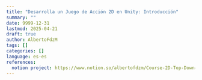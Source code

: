 ```yaml
---
title: "Desarrolla un Juego de Acción 2D en Unity: Introducción"
summary: ""
date: 9999-12-31
lastmod: 2025-04-21
draft: true
author: AlbertoFdzM
tags: []
categories: []
language: es-es
references:
  notion project: https://www.notion.so/albertofdzm/Course-2D-Top-Down-Action-Roguelike-11d3873954d5808ca0c4e063191f1ded
---
```

